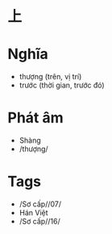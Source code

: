 # 上

# Nghĩa
* thượng (trên, vị trí)
* trước (thời gian, trước đó)

# Phát âm
* Shàng
*  /thượng/

# Tags
* /Sơ cấp//07/
*  Hán Việt
*  /Sơ cấp//16/


